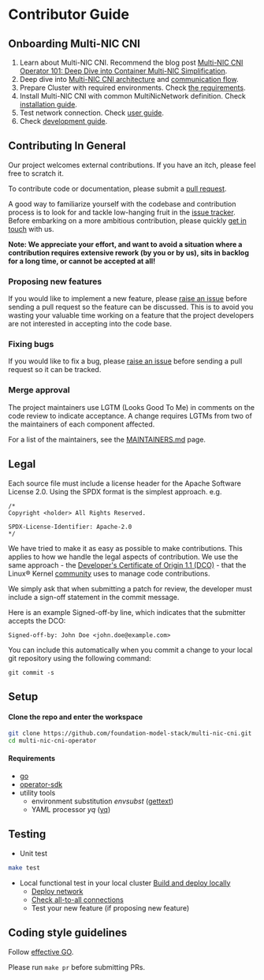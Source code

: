 # Contributor Guide

## Onboarding Multi-NIC CNI

1. Learn about Multi-NIC CNI. Recommend the blog post [Multi-NIC CNI Operator 101: Deep Dive into Container Multi-NIC Simplification](https://medium.com/@sunyanan.choochotkaew1/multi-nic-cni-operator-101-deep-dive-into-container-multi-nic-simplification-1b0cf5f67bb5). 
2. Deep dive into [Multi-NIC CNI architecture](./architecture.md) and [communication flow](../concept/multi-nic-ipam.md#workflows).
3. Prepare Cluster with required environments. Check [the requirements](../user_guide/index.md#requirements).
4. Install Multi-NIC CNI with common MultiNicNetwork definition. Check [installation guide](../user_guide/index.md#installation).
5. Test network connection. Check [user guide](../user_guide/user.md).
6. Check [development guide](./local_build_push.md).

## Contributing In General
Our project welcomes external contributions. If you have an itch, please feel
free to scratch it.

To contribute code or documentation, please submit a [pull request](https://github.com/foundation-model-stack/multi-nic-cni/pulls).

A good way to familiarize yourself with the codebase and contribution process is
to look for and tackle low-hanging fruit in the [issue tracker](https://github.com/foundation-model-stack/multi-nic-cni/issues).
Before embarking on a more ambitious contribution, please quickly [get in touch](#communication) with us.

**Note: We appreciate your effort, and want to avoid a situation where a contribution
requires extensive rework (by you or by us), sits in backlog for a long time, or
cannot be accepted at all!**

### Proposing new features

If you would like to implement a new feature, please [raise an issue](https://github.com/foundation-model-stack/multi-nic-cni/issues)
before sending a pull request so the feature can be discussed. This is to avoid
you wasting your valuable time working on a feature that the project developers
are not interested in accepting into the code base.

### Fixing bugs

If you would like to fix a bug, please [raise an issue](https://github.com/foundation-model-stack/multi-nic-cni/issues) before sending a
pull request so it can be tracked.

### Merge approval

The project maintainers use LGTM (Looks Good To Me) in comments on the code
review to indicate acceptance. A change requires LGTMs from two of the
maintainers of each component affected.

For a list of the maintainers, see the [MAINTAINERS.md](../Maintainers.md) page.

## Legal

Each source file must include a license header for the Apache
Software License 2.0. Using the SPDX format is the simplest approach.
e.g.

```
/*
Copyright <holder> All Rights Reserved.

SPDX-License-Identifier: Apache-2.0
*/
```

We have tried to make it as easy as possible to make contributions. This
applies to how we handle the legal aspects of contribution. We use the
same approach - the [Developer's Certificate of Origin 1.1 (DCO)](https://github.com/hyperledger/fabric/blob/master/docs/source/DCO1.1.txt) - that the Linux® Kernel [community](https://elinux.org/Developer_Certificate_Of_Origin)
uses to manage code contributions.

We simply ask that when submitting a patch for review, the developer
must include a sign-off statement in the commit message.

Here is an example Signed-off-by line, which indicates that the
submitter accepts the DCO:

```
Signed-off-by: John Doe <john.doe@example.com>
```

You can include this automatically when you commit a change to your
local git repository using the following command:

```
git commit -s
```

## Setup
#### Clone the repo and enter the workspace

```bash
git clone https://github.com/foundation-model-stack/multi-nic-cni.git
cd multi-nic-cni-operator
```
#### Requirements
- [go](https://go.dev/doc/install)
- [operator-sdk](https://sdk.operatorframework.io/docs/installation/)
- utility tools
  - environment substitution *envsubst* ([gettext](https://www.gnu.org/software/gettext/))
  - YAML processor *yq* ([yq](https://mikefarah.gitbook.io/yq/))

## Testing
- Unit test
```bash
make test
```
- Local functional test in your local cluster
[Build and deploy locally](./local_build_push.md)
    * [Deploy network](./../user_guide/index.md#deploy-multinicnetwork-resource)
    * [Check all-to-all connections](./../user_guide/index.md#check-connections)
    * Test your new feature (if proposing new feature)

## Coding style guidelines
Follow [effective GO](https://go.dev/doc/effective_go).

Please run `make pr` before submitting PRs.
